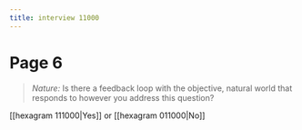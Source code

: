 ```yaml
---
title: interview 11000
---
```

# Page 6
> *Nature:* Is there a feedback loop with the objective, natural world that responds to however you address this question?

[[hexagram 111000|Yes]] or [[hexagram 011000|No]] 